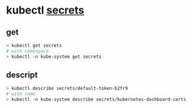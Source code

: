 # kubectl [secrets](https://kubernetes.io/docs/concepts/configuration/secret/)

## get

```bash
> kubectl get secrets
# with namespace
> kubectl -n kube-system get secrets
```

## descript

```bash
> kubectl describe secrets/default-token-b2fr9
# with name
> kubectl -n kube-system describe secrets/kubernetes-dashboard-certs
```
